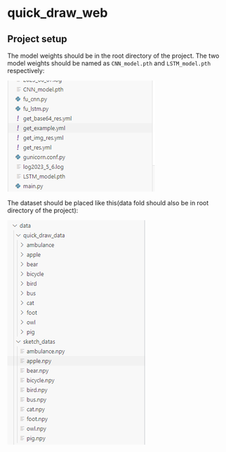 # quick_draw_web

## Project setup

The model weights should be in the root directory of the project. The two model weights should be named as `CNN_model.pth` and `LSTM_model.pth` respectively:

![image-20230610142949555](README.assets/image-20230610142949555.png)

The dataset should be placed like this(data fold should also be in root directory of the project):

![image-20230610142632279](README.assets/image-20230610142632279.png)